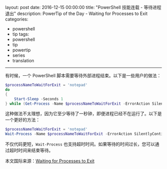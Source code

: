 layout: post
date: 2016-12-15 00:00:00
title: "PowerShell 技能连载 - 等待进程退出"
description: PowerTip of the Day - Waiting for Processes to Exit
categories:
- powershell
- tip
tags:
- powershell
- tip
- powertip
- series
- translation
---
有时候，一个 PowerShell 脚本需要等待外部进程结束。以下是一些用户的做法：

```powershell
$processNameToWaitForExit = 'notepad'
do
{
    Start-Sleep -Seconds 1
} while (Get-Process -Name $processNameToWaitForExit -ErrorAction SilentlyContinue)
```

这种做法不太理想，因为它至少等待了一秒钟，即便进程已经不在运行了。以下是一个更好的方法：

```powershell
$processNameToWaitForExit = 'notepad'
Wait-Process -Name $processNameToWaitForExit -ErrorAction SilentlyContinue
```

不仅代码更短，`Wait-Process` 也支持超时时间。如果等待的时间过长，您可以通过超时时间来结束等待。

<!--more-->
本文国际来源：[Waiting for Processes to Exit](http://community.idera.com/powershell/powertips/b/tips/posts/waiting-for-processes-to-exit)
